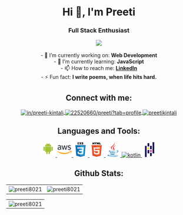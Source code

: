 <h1 align="center">Hi 👋, I'm Preeti</h1>
<h3 align="center">Full Stack Enthusiast</h3>
<p align="center">
  <img src="https://komarev.com/ghpvc/?username=Preeti8021">
</p>

<p align="center">
  - 🔭 I’m currently working on: <strong>Web Development</strong><br>
  - 🌱 I’m currently learning: <strong>JavaScript</strong><br>
  - 📫 How to reach me: <strong><a href="https://linkedin.com/in/preeti-kintali">LinkedIn</a></strong><br>
  - ⚡ Fun fact: <strong>I write poems, when life hits hard.</strong>
</p>

<h2 align="center">Connect with me:</h2>
<p align="center">
  <a href="https://linkedin.com/in/preeti-kintali" target="blank">
    <img align="center" src="https://raw.githubusercontent.com/rahuldkjain/github-profile-readme-generator/master/src/images/icons/Social/linked-in-alt.svg" alt="in/preeti-kintali" height="30" width="40" />
  </a>
  <a href="https://stackoverflow.com/users/22520660/preeti?tab=profile" target="blank">
    <img align="center" src="https://raw.githubusercontent.com/rahuldkjain/github-profile-readme-generator/master/src/images/icons/Social/stack-overflow.svg" alt="22520660/preeti?tab=profile" height="30" width="40" />
  </a>
  <a href="https://auth.geeksforgeeks.org/user/preetikintali" target="blank">
    <img align="center" src="https://raw.githubusercontent.com/rahuldkjain/github-profile-readme-generator/master/src/images/icons/Social/geeks-for-geeks.svg" alt="preetikintali" height="30" width="40" />
  </a>
</p>

<h2 align="center">Languages and Tools:</h2>
<p align="center"> 
  <a href="https://developer.android.com" target="_blank" rel="noreferrer"> 
    <img src="https://raw.githubusercontent.com/devicons/devicon/master/icons/android/android-original-wordmark.svg" alt="android" width="40" height="40"/> 
  </a> 
  <a href="https://aws.amazon.com" target="_blank" rel="noreferrer"> 
    <img src="https://raw.githubusercontent.com/devicons/devicon/master/icons/amazonwebservices/amazonwebservices-original-wordmark.svg" alt="aws" width="40" height="40"/> 
  </a> 
  <a href="https://www.w3schools.com/css/" target="_blank" rel="noreferrer"> 
    <img src="https://raw.githubusercontent.com/devicons/devicon/master/icons/css3/css3-original-wordmark.svg" alt="css3" width="40" height="40"/> 
  </a> 
  <a href="https://www.w3.org/html/" target="_blank" rel="noreferrer"> 
    <img src="https://raw.githubusercontent.com/devicons/devicon/master/icons/html5/html5-original-wordmark.svg" alt="html5" width="40" height="40"/> 
  </a> 
  <a href="https://www.java.com" target="_blank" rel="noreferrer"> 
    <img src="https://raw.githubusercontent.com/devicons/devicon/master/icons/java/java-original.svg" alt="java" width="40" height="40"/> 
  </a> 
  <a href="https://kotlinlang.org" target="_blank" rel="noreferrer"> 
    <img src="https://www.vectorlogo.zone/logos/kotlinlang/kotlinlang-icon.svg" alt="kotlin" width="40" height="40"/> 
  </a> 
  <a href="https://pandas.pydata.org/" target="_blank" rel="noreferrer"> 
    <img src="https://raw.githubusercontent.com/devicons/devicon/2ae2a900d2f041da66e950e4d48052658d850630/icons/pandas/pandas-original.svg" alt="pandas" width="40" height="40"/> 
  </a> 
</p>

<h2 align="center">Github Stats:</h2>
<table align="center">
  <tr>
    <td>
      <img align="center" src="https://github-readme-stats.vercel.app/api/top-langs?username=preeti8021&show_icons=true&locale=en&layout=compact&theme=blue-green" alt="preeti8021" />
    </td>
    <td>
      <img align="center" src="https://github-readme-stats.vercel.app/api?username=preeti8021&show_icons=true&locale=en&theme=radical" alt="preeti8021" />
    </td>
  </tr>
</table>
<table align="center">
  <tr>
    <td>
      <img align="center" src="https://github-readme-streak-stats.herokuapp.com/?user=preeti8021&theme=blue-green" alt="preeti8021" />
    </td>
  </tr>
</table>
